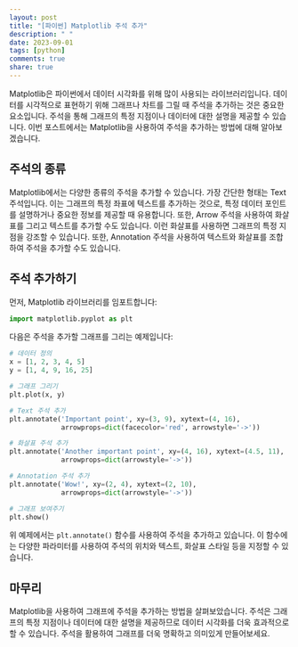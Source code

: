 ```yaml
---
layout: post
title: "[파이썬] Matplotlib 주석 추가"
description: " "
date: 2023-09-01
tags: [python]
comments: true
share: true
---
```


Matplotlib은 파이썬에서 데이터 시각화를 위해 많이 사용되는 라이브러리입니다. 데이터를 시각적으로 표현하기 위해 그래프나 차트를 그릴 때 주석을 추가하는 것은 중요한 요소입니다. 주석을 통해 그래프의 특정 지점이나 데이터에 대한 설명을 제공할 수 있습니다. 이번 포스트에서는 Matplotlib을 사용하여 주석을 추가하는 방법에 대해 알아보겠습니다.

## 주석의 종류

Matplotlib에서는 다양한 종류의 주석을 추가할 수 있습니다. 가장 간단한 형태는 Text 주석입니다. 이는 그래프의 특정 좌표에 텍스트를 추가하는 것으로, 특정 데이터 포인트를 설명하거나 중요한 정보를 제공할 때 유용합니다. 또한, Arrow 주석을 사용하여 화살표를 그리고 텍스트를 추가할 수도 있습니다. 이런 화살표를 사용하면 그래프의 특정 지점을 강조할 수 있습니다. 또한, Annotation 주석을 사용하여 텍스트와 화살표를 조합하여 주석을 추가할 수도 있습니다.

## 주석 추가하기

먼저, Matplotlib 라이브러리를 임포트합니다:

```python
import matplotlib.pyplot as plt
```

다음은 주석을 추가할 그래프를 그리는 예제입니다:

```python
# 데이터 정의
x = [1, 2, 3, 4, 5]
y = [1, 4, 9, 16, 25]

# 그래프 그리기
plt.plot(x, y)

# Text 주석 추가
plt.annotate('Important point', xy=(3, 9), xytext=(4, 16),
             arrowprops=dict(facecolor='red', arrowstyle='->'))

# 화살표 주석 추가
plt.annotate('Another important point', xy=(4, 16), xytext=(4.5, 11),
             arrowprops=dict(arrowstyle='->'))

# Annotation 주석 추가
plt.annotate('Wow!', xy=(2, 4), xytext=(2, 10),
             arrowprops=dict(arrowstyle='->'))

# 그래프 보여주기
plt.show()
```

위 예제에서는 `plt.annotate()` 함수를 사용하여 주석을 추가하고 있습니다. 이 함수에는 다양한 파라미터를 사용하여 주석의 위치와 텍스트, 화살표 스타일 등을 지정할 수 있습니다.

## 마무리

Matplotlib을 사용하여 그래프에 주석을 추가하는 방법을 살펴보았습니다. 주석은 그래프의 특정 지점이나 데이터에 대한 설명을 제공하므로 데이터 시각화를 더욱 효과적으로 할 수 있습니다. 주석을 활용하여 그래프를 더욱 명확하고 의미있게 만들어보세요.